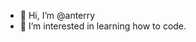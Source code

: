 - 👋 Hi, I’m @anterry
- 👀 I’m interested in learning how to code.


<!---
anterry/anterry is a ✨ special ✨ repository because its `README.md` (this file) appears on your GitHub profile.
You can click the Preview link to take a look at your changes.
--->
